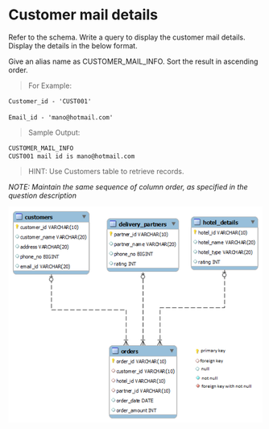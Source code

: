 # Customer mail details

Refer to the schema. Write a query to display the customer mail details. Display the details in the below format.

Give an alias name as CUSTOMER_MAIL_INFO. Sort the result in ascending order.

> For Example: 

    Customer_id - 'CUST001'

    Email_id - 'mano@hotmail.com'

> Sample Output:

    CUSTOMER_MAIL_INFO
    CUST001 mail id is mano@hotmail.com


> HINT: Use Customers table to retrieve records.

*NOTE: Maintain the same sequence of column order, as specified in the question description*

![database diagram](../../../database_3.png)